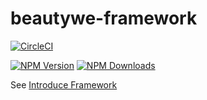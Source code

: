 # beautywe-framework

[![CircleCI](https://circleci.com/gh/beautywe/framework/tree/master.svg?style=svg)](https://circleci.com/gh/beautywe/framework/tree/master)

[![NPM Version](https://img.shields.io/npm/v/@beautywe/framework.svg)](https://www.npmjs.com/package/@beautywe/framework) [![NPM Downloads](https://img.shields.io/npm/dm/@beautywe/framework.svg)](https://www.npmjs.com/package/@beautywe/framework)

See [Introduce Framework](https://beautywe.github.io/docs/#/contents/framework/introduce)